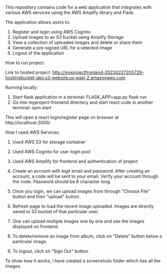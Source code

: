 This repository contains code for a web application that integrates with various AWS services using the AWS Amplify library and Flask.

The application allows users to:

1. Register and login using AWS Cognito
2. Upload images to an S3 bucket using Amplify Storage
3. View a collection of uploaded images and delete or share them
4. Generate a pre-signed URL for a selected image
5. Logout of the application


How to run project:

Link to hosted project: http://myprojectfrontend-20230227205729-hostingbucket-dev.s3-website.us-east-2.amazonaws.com

Running locally:
1. Start flask application in a terminal: FLASK_APP=app.py flask run
2. Go into myproject-frontend directory and start react code in another terminal: npm start

This will open a react login/register page on browser at http://localhost:3000/



How I used AWS Services:
1. Used AWS S3 for storage container
2. Used AWS Cognito for user login pool
3. Used AWS Amplify for frontend and authentication of project


1. Create an account with legit email and password. After creating an account, a code will be sent to your email. Verify your account through the code. Password should be 8 character long. 
2. Once you login, we can upload images from through "Choose File" button and then "upload" button. 
3. Refresh page to load the recent image uploaded. Images are directly saved to S3 bucket of that particular user. 
4. One can upload multiple images one by one and see the images displayed on frontend. 
5. To delete/remove an image from album, click on "Delete" button below a particular image. 
6. To logout, click on "Sign Out" button. 


To show how it works, I have created a screenshots folder which has all the images. 
